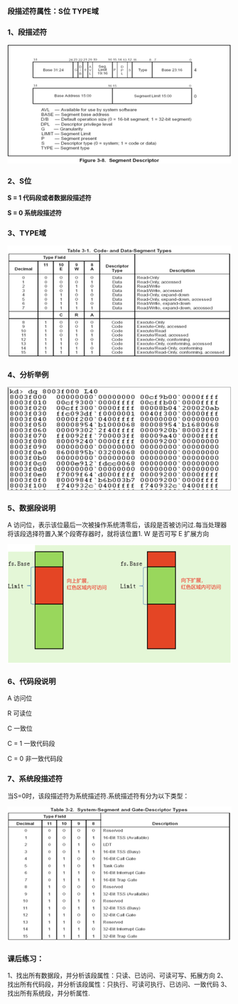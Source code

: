 ### 段描述符属性：S位 TYPE域

### 1、段描述符	

![](../images/01/微信截图_20240206161522.png)

### 2、S位

**S = 1 代码段或者数据段描述符**

**S = 0 系统段描述符**



### 3、TYPE域

![](../images/01/微信截图_20240206161625.png)



### 4、分析举例

![](../images/01/微信截图_20240206161708.png)

### 5、数据段说明

A 访问位，表示该位最后一次被操作系统清零后，该段是否被访问过.每当处理器将该段选择符置入某个段寄存器时，就将该位置1.
W 是否可写
E 扩展方向

![](../images/01/微信截图_20240206161925.png)

### 6、代码段说明

A 访问位 

R 可读位 

C 一致位

C = 1 一致代码段 

C = 0 非一致代码段



### 7、系统段描述符

当S=0时，该段描述符为系统描述符.系统描述符有分为以下类型：

![](../images/01/微信截图_20240206162035.png)



### 课后练习：

1、找出所有数据段，并分析该段属性：只读、已访问、可读可写、拓展方向
2、找出所有代码段，并分析该段属性：只执行、可读可执行、已访问、一致代码
3、找出所有系统段，并分析属性.